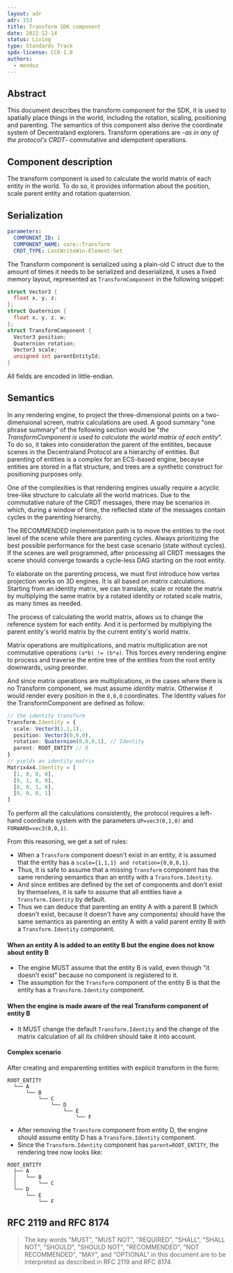```yaml
---
layout: adr
adr: 153
title: Transform SDK component
date: 2022-12-14
status: Living
type: Standards Track
spdx-license: CC0-1.0
authors:
  - menduz
---
```


## Abstract

This document describes the transform component for the SDK, it is used to spatially place things in the world, including the rotation, scaling, positioning and parenting. The semantics of this component also derive the coordinate system of Decentraland explorers. Transform operations are -_as in any of the protocol's CRDT_- commutative and idempotent operations.

## Component description

The transform component is used to calculate the world matrix of each entity in the world. To do so, it provides information about the position, scale parent entity and rotation quaternion.

## Serialization

```yaml
parameters:
  COMPONENT_ID: 1
  COMPONENT_NAME: core::Transform
  CRDT_TYPE: LastWriteWin-Element-Set
```

The Transform component is serialized using a plain-old C struct due to the amount of times it needs to be serialized and deserialized, it uses a fixed memory layout, represented as `TransformComponent` in the following snippet:

```c++
struct Vector3 {
  float x, y, z;
};
struct Quaternion {
  float x, y, z, w;
};
struct TransformComponent {
  Vector3 position;
  Quaternion rotation;
  Vector3 scale;
  unsigned int parentEntityId;
}
```

All fields are encoded in little-endian.

## Semantics

In any rendering engine, to project the three-dimensional points on a two-dimensional screen, matrix calculations are used. A good summary "one phrase summary" of the following section would be "_the TransformComponent is used to calculate the world matrix of each entity_". To do so, it takes into consideration the parent of the entitites, because scenes in the Decentraland Protocol are a hierarchy of entities. But parenting of entities is a complex for an ECS-based engine, becayse entities are stored in a flat structure, and trees are a synthetic construct for positioning purposes only.

One of the complexities is that rendering engines usually require a acyclic tree-like structure to calculate all the world matrices. Due to the commutative nature of the CRDT messages, there may be scenarios in which, during a window of time, the reflected state of the messages contain cycles in the parenting hierarchy.

The RECOMMENDED implementation path is to move the entities to the root level of the scene while there are parenting cycles. Always prioritizing the best possible performance for the best case scenario (state without cycles). If the scenes are well programmed, after processing all CRDT messages the scene should converge towards a cycle-less DAG starting on the root entity.

To elaborate on the parenting process, we must first introduce how vertex projection works on 3D engines. It is all based on matrix calculations. Starting from an identity matrix, we can translate, scale or rotate the matrix by multiplying the same matrix by a rotated identity or rotated scale matrix, as many times as needed.

The process of calculating the world matrix, allows us to change the reference system for each entity. And it is performed by multiplying the parent entity's world matrix by the current entity's world matrix.

Matrix operations are multiplications, and matrix multiplication are not commutative operations `(a*b) != (b*a)`. This forces every rendering engine to process and traverse the entire tree of the entities from the root entity downwards, using preorder.

And since matrix operations are multiplications, in the cases where there is no Transform component, we must assume _identity_ matrix. Otherwise it would render every position in the `0,0,0` coordinates. The Identity values for the TransformComponent are defined as follow:

```typescript
// the identity transform
Transform.Identity = {
  scale: Vector3(1,1,1),
  position: Vector3(0,0,0),
  rotation: Quaternion(0,0,0,1), // Identity
  parent: ROOT_ENTITY // 0
}
// yields an identity matrix
Matrix4x4.Identity = [
  [1, 0, 0, 0],
  [0, 1, 0, 0],
  [0, 0, 1, 0],
  [0, 0, 0, 1]
]
```

To perform all the calculations consistently, the protocol requires a left-hand coordinate system with the parameters `UP=vec3(0,1,0)` and `FORWARD=vec3(0,0,1)`.

From this reasoning, we get a set of rules:

- When a `Transform` component doesn't exist in an entity, it is assumed that the entity has a `scale={1,1,1} and rotation={0,0,0,1}`.
- Thus, it is safe to assume that a missing `Transform` component has the same rendering semantics than an entity with a `Transform.Identity`.
- And since entities are defined by the set of components and don't exist by themselves, it is safe to assume that all entities have a `Transform.Identity` by default.
- Thus we can deduce that parenting an entity A with a parent B (which doesn't exist, because it doesn't have any components) should have the same semantics as parenting an entity A with a valid parent entity B with a `Transform.Identity` component.

#### When an entity A is added to an entity B but the engine does not know about entity B

- The engine MUST assume that the entity B is valid, even though "it doesn't exist" because no component is registered to it.
- The assumption for the `Transform` component of the entity B is that the entity has a `Transform.Identity` component.

#### When the engine is made aware of the real Transform component of entity B

- It MUST change the default `Transform.Identity` and the change of the matrix calculation of all its children should take it into account.

#### Complex scenario

After creating and emparenting entities with explicit transform in the form:

```
ROOT_ENTITY
  └── A
      └── B
          └── C
              └── D
                  └── E
                      └── F
```

- After removing the `Transform` component from entity D, the engine should assume entity D has a `Transform.Identity` component.
- Since the `Transform.Identity` component has `parent=ROOT_ENTITY`, the rendering tree now looks like:

```
ROOT_ENTITY
  ├── A
  │   └── B
  │       └── C
  └── D
      └── E
          └── F
```

## RFC 2119 and RFC 8174

> The key words "MUST", "MUST NOT", "REQUIRED", "SHALL", "SHALL NOT", "SHOULD", "SHOULD NOT", "RECOMMENDED", "NOT RECOMMENDED", "MAY", and "OPTIONAL" in this document are to be interpreted as described in RFC 2119 and RFC 8174.
